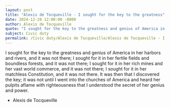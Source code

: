 ```yaml
---
layout: post
title: "Alexis de Tocqueville - I sought for the key to the greatness"
date: 2024-12-28 12:00:00 -0000
author: Alexis de Tocqueville
quote: "I sought for the key to the greatness and genius of America in her harbors and rivers, and it was not there; I sought for it in her fertile fields and boundless forests, and it was not there; I sought for it in her rich mines and her vast world commerce, and it was not there; I sought for it in her matchless Constitution, and it was not there. It was then that I discovered the key; it was not until I went into the churches of America and heard her pulpits aflame with righteousness that I understood the secret of her genius and power."
subject: Civic duty
permalink: /Civic duty/Alexis de Tocqueville/Alexis de Tocqueville - I sought for the key to the greatness
---
```


I sought for the key to the greatness and genius of America in her harbors and rivers, and it was not there; I sought for it in her fertile fields and boundless forests, and it was not there; I sought for it in her rich mines and her vast world commerce, and it was not there; I sought for it in her matchless Constitution, and it was not there. It was then that I discovered the key; it was not until I went into the churches of America and heard her pulpits aflame with righteousness that I understood the secret of her genius and power.

- Alexis de Tocqueville
